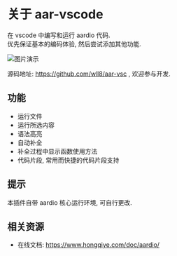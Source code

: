 # 关于 aar-vscode
在 vscode 中编写和运行 aardio 代码.  
优先保证基本的编码体验, 然后尝试添加其他功能.  

![图片演示](https://cdn.jsdelivr.net/gh/wll8/static/aar-vsc.gif)

源码地址: https://github.com/wll8/aar-vsc , 欢迎参与开发.

## 功能
- 运行文件
- 运行所选内容
- 语法高亮
- 自动补全
- 补全过程中显示函数使用方法
- 代码片段, 常用而快捷的代码片段支持

## 提示
本插件自带 aardio 核心运行环境, 可自行更改.

## 相关资源
- 在线文档: https://www.hongqiye.com/doc/aardio/